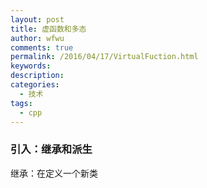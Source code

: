```yaml
---
layout: post
title: 虚函数和多态
author: wfwu
comments: true
permalink: /2016/04/17/VirtualFuction.html
keywords:
description:
categories:
  - 技术
tags:
  - cpp
---
```


### 引入：继承和派生

继承：在定义一个新类